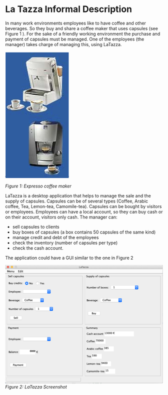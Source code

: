 # La Tazza Informal Description

In many work environments employees like to have coffee and other beverages. So they buy and share a coffee maker that uses capsules (see Figure 1 ). For the sake of a friendly working environment the purchase and payment of capsules must be managed. One of the employees (the manager) takes charge of managing this, using LaTazza.

![LaTazza](pictures/latazzapic1.png "")

*Figure 1: Expresso coffee maker*

LaTazza is a desktop application that helps to manage the sale and the supply of capsules.
Capsules can be of several types (Coffee, Arabic coffee, Tea, Lemon-tea, Camomile-tea). Capsules
can be bought by visitors or employees. Employees can have a local account, so they can buy cash
or on their account, visitors only cash.
The manager can:

* sell capsules to clients
* buy boxes of capsules (a box contains 50 capsules of the same kind)
* manage credit and debt of the employees
* check the inventory (number of capsules per type)
* check the cash account.

The application could have a GUI similar to the one in Figure 2


![LaTazza screenshot](pictures/latazzascreenshot.png "Logo title text")
*Figure 2: LaTazza Screenshot*
